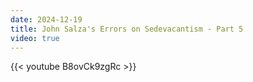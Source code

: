```yaml
---
date: 2024-12-19
title: John Salza's Errors on Sedevacantism - Part 5
video: true
---
```



{{< youtube B8ovCk9zgRc >}}
